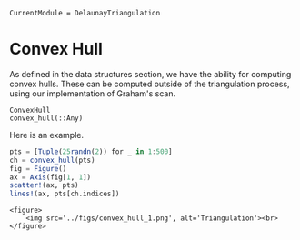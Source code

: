 ```@meta
CurrentModule = DelaunayTriangulation
```

# Convex Hull

As defined in the data structures section, we have the ability for computing convex hulls. These can be computed outside of the triangulation process, using our implementation of Graham's scan. 

```@docs 
ConvexHull 
convex_hull(::Any)
```

Here is an example.

```julia
pts = [Tuple(25randn(2)) for _ in 1:500]
ch = convex_hull(pts)
fig = Figure()
ax = Axis(fig[1, 1])
scatter!(ax, pts)
lines!(ax, pts[ch.indices])
```

```@raw html
<figure>
    <img src='../figs/convex_hull_1.png', alt='Triangulation'><br>
</figure>
```


